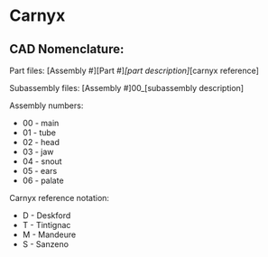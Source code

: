 # Carnyx
 
## CAD Nomenclature:

Part files:
 [Assembly #][Part #]_[part description]_[carnyx reference]
 
Subassembly files:
 [Assembly #]00_[subassembly description]

Assembly numbers:
* 00 - main
* 01 - tube
* 02 - head
* 03 - jaw
* 04 - snout
* 05 - ears
* 06 - palate

Carnyx reference notation:
* D - Deskford
* T - Tintignac
* M - Mandeure
* S - Sanzeno
